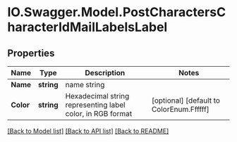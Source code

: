 # IO.Swagger.Model.PostCharactersCharacterIdMailLabelsLabel
## Properties

Name | Type | Description | Notes
------------ | ------------- | ------------- | -------------
**Name** | **string** | name string | 
**Color** | **string** | Hexadecimal string representing label color, in RGB format | [optional] [default to ColorEnum.Ffffff]

[[Back to Model list]](../README.md#documentation-for-models) [[Back to API list]](../README.md#documentation-for-api-endpoints) [[Back to README]](../README.md)

